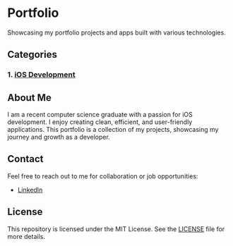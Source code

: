 # Portfolio

Showcasing my portfolio projects and apps built with various technologies.

## Categories

### 1. [iOS Development](iOS)


## About Me

I am a recent computer science graduate with a passion for iOS development. I enjoy creating clean, efficient, and user-friendly applications. This portfolio is a collection of my projects, showcasing my journey and growth as a developer.

## Contact

Feel free to reach out to me for collaboration or job opportunities:

- [LinkedIn](https://www.linkedin.com/in/tamas-scheuring-8083a222a/)

## License

This repository is licensed under the MIT License. See the [LICENSE](LICENSE) file for more details.
